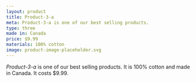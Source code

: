 ```yaml
---
layout: product
title: Product-3-a
meta: Product-3-a is one of our best selling products.
type: three
made in: Canada
price: $9.99
materials: 100% cotton
image: product-image-placeholder.svg
---
```


*Product-3-a* is one of our best selling products. It is 100% cotton and made in Canada. It costs $9.99.

